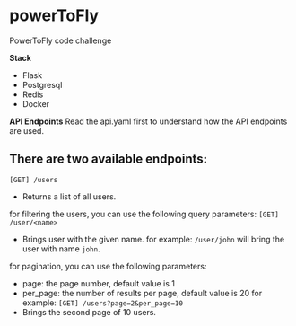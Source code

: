 # powerToFly
PowerToFly code challenge

**Stack**
- Flask
- Postgresql
- Redis
- Docker

**API Endpoints**
Read the api.yaml first to understand how the API endpoints are used.

## There are two available endpoints:

`[GET] /users`
- Returns a list of all users.

for filtering the users, you can use the following query parameters:
`[GET] /user/<name>`
- Brings user with the given name. 
for example: `/user/john` will bring the user with name `john`.

for pagination, you can use the following parameters:
- page: the page number, default value is 1
- per_page: the number of results per page, default value is 20
for example:
`[GET] /users?page=2&per_page=10`
- Brings the second page of 10 users.

